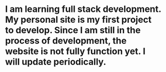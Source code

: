 # I am learning full stack development. My personal site is my first project to develop. Since I am still in the process of development, the website is not fully function yet. I will update periodically. 
